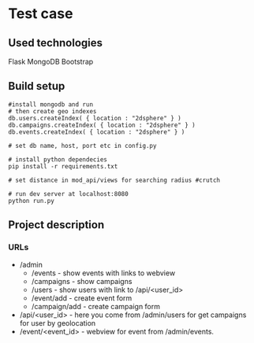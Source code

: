 # Test case

## Used technologies
Flask
MongoDB
Bootstrap

## Build setup

```
#install mongodb and run
# then create geo indexes
db.users.createIndex( { location : "2dsphere" } )
db.campaigns.createIndex( { location : "2dsphere" } )
db.events.createIndex( { location : "2dsphere" } )

# set db name, host, port etc in config.py

# install python dependecies
pip install -r requirements.txt

# set distance in mod_api/views for searching radius #crutch

# run dev server at localhost:8080
python run.py
```

## Project description
### URLs
* /admin
    * /events - show events with links to webview
    * /campaigns - show campaigns
    * /users - show users with link to /api/<user_id>
    * /event/add - create event form
    * /campaign/add - create campaign form
* /api/<user_id> - here you come from /admin/users for get campaigns for user by geolocation
* /event/<event_id> - webview for event from /admin/events.

